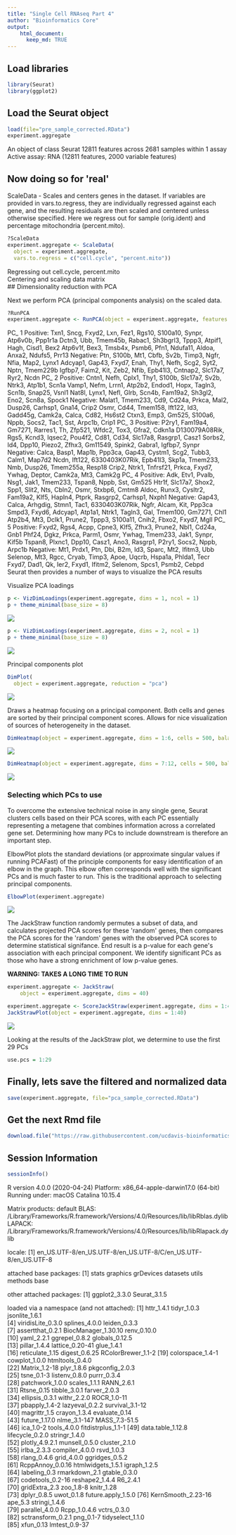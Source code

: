 ```yaml
---
title: "Single Cell RNAseq Part 4"
author: "Bioinformatics Core"
output:
    html_document:
      keep_md: TRUE
---
```


## Load libraries

```r
library(Seurat)
library(ggplot2)
```

## Load the Seurat object

```r
load(file="pre_sample_corrected.RData")
experiment.aggregate
```

<div class='r_output'> An object of class Seurat
 12811 features across 2681 samples within 1 assay
 Active assay: RNA (12811 features, 2000 variable features)
</div>

## Now doing so for 'real'

ScaleData - Scales and centers genes in the dataset. If variables are provided in vars.to.regress, they are individually regressed against each gene, and the resulting residuals are then scaled and centered unless otherwise specified. Here we regress out for sample (orig.ident) and percentage mitochondria (percent.mito).


```r
?ScaleData
experiment.aggregate <- ScaleData(
  object = experiment.aggregate,
  vars.to.regress = c("cell.cycle", "percent.mito"))
```

<div class='r_output'> Regressing out cell.cycle, percent.mito
</div>
<div class='r_output'> Centering and scaling data matrix
</div>
## Dimensionality reduction with PCA

Next we perform PCA (principal components analysis) on the scaled data.  


```r
?RunPCA
experiment.aggregate <- RunPCA(object = experiment.aggregate, features = VariableFeatures(object = experiment.aggregate))
```

<div class='r_output'> PC_ 1
 Positive:  Txn1, Sncg, Fxyd2, Lxn, Fez1, Rgs10, S100a10, Synpr, Atp6v0b, Ppp1r1a
 	   Dctn3, Ubb, Tmem45b, Rabac1, Sh3bgrl3, Tppp3, Atpif1, Hagh, Cisd1, Bex2
 	   Atp6v1f, Bex3, Tmsb4x, Psmb6, Pfn1, Ndufa11, Aldoa, Anxa2, Ndufs5, Prr13
 Negative:  Ptn, S100b, Mt1, Cbfb, Sv2b, Timp3, Ngfr, Nfia, Map2, Lynx1
 	   Adcyap1, Gap43, Fxyd7, Enah, Thy1, Nefh, Scg2, Syt2, Nptn, Tmem229b
 	   Igfbp7, Faim2, Kit, Zeb2, Nfib, Epb41l3, Cntnap2, Slc17a7, Ryr2, Ncdn
 PC_ 2
 Positive:  Cntn1, Nefh, Cplx1, Thy1, S100b, Slc17a7, Sv2b, Ntrk3, Atp1b1, Scn1a
 	   Vamp1, Nefm, Lrrn1, Atp2b2, Endod1, Hopx, Tagln3, Scn1b, Snap25, Vsnl1
 	   Nat8l, Lynx1, Nefl, Glrb, Scn4b, Fam19a2, Sh3gl2, Eno2, Scn8a, Spock1
 Negative:  Malat1, Tmem233, Cd9, Cd24a, Prkca, Mal2, Dusp26, Carhsp1, Gna14, Crip2
 	   Osmr, Cd44, Tmem158, Ift122, Id3, Gadd45g, Camk2a, Calca, Cd82, Hs6st2
 	   Ctxn3, Emp3, Gm525, S100a6, Nppb, Socs2, Tac1, Sst, Arpc1b, Crip1
 PC_ 3
 Positive:  P2ry1, Fam19a4, Gm7271, Rarres1, Th, Zfp521, Wfdc2, Tox3, Gfra2, Cdkn1a
 	   D130079A08Rik, Rgs5, Kcnd3, Iqsec2, Pou4f2, Cd81, Cd34, Slc17a8, Rasgrp1, Casz1
 	   Sorbs2, Id4, Dpp10, Piezo2, Zfhx3, Gm11549, Spink2, Gabra1, Igfbp7, Synpr
 Negative:  Calca, Basp1, Map1b, Ppp3ca, Gap43, Cystm1, Scg2, Tubb3, Calm1, Map7d2
 	   Ncdn, Ift122, 6330403K07Rik, Epb41l3, Skp1a, Tmem233, Nmb, Dusp26, Tmem255a, Resp18
 	   Crip2, Ntrk1, Tnfrsf21, Prkca, Fxyd7, Ywhag, Deptor, Camk2a, Mt3, Camk2g
 PC_ 4
 Positive:  Adk, Etv1, Pvalb, Nsg1, Jak1, Tmem233, Tspan8, Nppb, Sst, Gm525
 	   Htr1f, Slc17a7, Shox2, Spp1, Slit2, Nts, Cbln2, Osmr, Stxbp6, Cmtm8
 	   Aldoc, Runx3, Cysltr2, Fam19a2, Klf5, Hapln4, Ptprk, Rasgrp2, Carhsp1, Nxph1
 Negative:  Gap43, Calca, Arhgdig, Stmn1, Tac1, 6330403K07Rik, Ngfr, Alcam, Kit, Ppp3ca
 	   Smpd3, Fxyd6, Adcyap1, Atp1a1, Ntrk1, Tagln3, Gal, Tmem100, Gm7271, Chl1
 	   Atp2b4, Mt3, Dclk1, Prune2, Tppp3, S100a11, Cnih2, Fbxo2, Fxyd7, Mgll
 PC_ 5
 Positive:  Fxyd2, Rgs4, Acpp, Cpne3, Klf5, Zfhx3, Prune2, Nbl1, Cd24a, Gnb1
 	   Phf24, Dgkz, Prkca, Parm1, Osmr, Ywhag, Tmem233, Jak1, Synpr, Kif5b
 	   Tspan8, Plxnc1, Dpp10, Casz1, Ano3, Rasgrp1, P2ry1, Socs2, Nppb, Arpc1b
 Negative:  Mt1, Prdx1, Ptn, Dbi, B2m, Id3, Sparc, Mt2, Ifitm3, Ubb
 	   Selenop, Mt3, Rgcc, Cryab, Timp3, Apoe, Uqcrb, Hspa1a, Phlda1, Tecr
 	   Fxyd7, Dad1, Qk, Ier2, Fxyd1, Ifitm2, Selenom, Spcs1, Psmb2, Cebpd
</div>
Seurat then provides a number of ways to visualize the PCA results

Visualize PCA loadings

```r
p <- VizDimLoadings(experiment.aggregate, dims = 1, ncol = 1)
p + theme_minimal(base_size = 8)
```

![](scRNA_Workshop-PART4_files/figure-html/unnamed-chunk-5-1.png)<!-- -->

```r
p <- VizDimLoadings(experiment.aggregate, dims = 2, ncol = 1)
p + theme_minimal(base_size = 8)
```

![](scRNA_Workshop-PART4_files/figure-html/unnamed-chunk-5-2.png)<!-- -->

Principal components plot

```r
DimPlot(
  object = experiment.aggregate, reduction = "pca")
```

![](scRNA_Workshop-PART4_files/figure-html/unnamed-chunk-6-1.png)<!-- -->

Draws a heatmap focusing on a principal component. Both cells and genes are sorted by their principal component scores. Allows for nice visualization of sources of heterogeneity in the dataset.


```r
DimHeatmap(object = experiment.aggregate, dims = 1:6, cells = 500, balanced = TRUE)
```

![](scRNA_Workshop-PART4_files/figure-html/unnamed-chunk-7-1.png)<!-- -->

```r
DimHeatmap(object = experiment.aggregate, dims = 7:12, cells = 500, balanced = TRUE)
```

![](scRNA_Workshop-PART4_files/figure-html/unnamed-chunk-7-2.png)<!-- -->

### Selecting which PCs to use
To overcome the extensive technical noise in any single gene, Seurat clusters cells based on their PCA scores, with each PC essentially representing a metagene that combines information across a correlated gene set. Determining how many PCs to include downstream is therefore an important step.

ElbowPlot plots the standard deviations (or approximate singular values if running PCAFast) of the principle components for easy identification of an elbow in the graph. This elbow often corresponds well with the significant PCs and is much faster to run.  This is the traditional approach to selecting principal components.


```r
ElbowPlot(experiment.aggregate)
```

![](scRNA_Workshop-PART4_files/figure-html/unnamed-chunk-8-1.png)<!-- -->

The JackStraw function randomly permutes a subset of data, and calculates projected PCA scores for these 'random' genes, then compares the PCA scores for the 'random' genes with the observed PCA scores to determine statistical signifance. End result is a p-value for each gene's association with each principal component. We identify significant PCs as those who have a strong enrichment of low p-value genes.

__WARNING: TAKES A LONG TIME TO RUN__

```r
experiment.aggregate <- JackStraw(
    object = experiment.aggregate, dims = 40)
```


```r
experiment.aggregate <- ScoreJackStraw(experiment.aggregate, dims = 1:40)
JackStrawPlot(object = experiment.aggregate, dims = 1:40)
```

![](scRNA_Workshop-PART4_files/figure-html/unnamed-chunk-10-1.png)<!-- -->

Looking at the results of the JackStraw plot, we determine to use the first 29 PCs

```r
use.pcs = 1:29
```

## Finally, lets save the filtered and normalized data

```r
save(experiment.aggregate, file="pca_sample_corrected.RData")
```

## Get the next Rmd file

```r
download.file("https://raw.githubusercontent.com/ucdavis-bioinformatics-training/2021-March-Single-Cell-RNA-Seq-Analysis/master/data_analysis/scRNA_Workshop-PART5.Rmd", "scRNA_Workshop-PART5.Rmd")
```

## Session Information

```r
sessionInfo()
```

<div class='r_output'> R version 4.0.0 (2020-04-24)
 Platform: x86_64-apple-darwin17.0 (64-bit)
 Running under: macOS Catalina 10.15.4

 Matrix products: default
 BLAS:   /Library/Frameworks/R.framework/Versions/4.0/Resources/lib/libRblas.dylib
 LAPACK: /Library/Frameworks/R.framework/Versions/4.0/Resources/lib/libRlapack.dylib

 locale:
 [1] en_US.UTF-8/en_US.UTF-8/en_US.UTF-8/C/en_US.UTF-8/en_US.UTF-8

 attached base packages:
 [1] stats     graphics  grDevices datasets  utils     methods   base     

 other attached packages:
 [1] ggplot2_3.3.0 Seurat_3.1.5

 loaded via a namespace (and not attached):
  [1] httr_1.4.1          tidyr_1.0.3         jsonlite_1.6.1     
  [4] viridisLite_0.3.0   splines_4.0.0       leiden_0.3.3       
  [7] assertthat_0.2.1    BiocManager_1.30.10 renv_0.10.0        
 [10] yaml_2.2.1          ggrepel_0.8.2       globals_0.12.5     
 [13] pillar_1.4.4        lattice_0.20-41     glue_1.4.1         
 [16] reticulate_1.15     digest_0.6.25       RColorBrewer_1.1-2
 [19] colorspace_1.4-1    cowplot_1.0.0       htmltools_0.4.0    
 [22] Matrix_1.2-18       plyr_1.8.6          pkgconfig_2.0.3    
 [25] tsne_0.1-3          listenv_0.8.0       purrr_0.3.4        
 [28] patchwork_1.0.0     scales_1.1.1        RANN_2.6.1         
 [31] Rtsne_0.15          tibble_3.0.1        farver_2.0.3       
 [34] ellipsis_0.3.1      withr_2.2.0         ROCR_1.0-11        
 [37] pbapply_1.4-2       lazyeval_0.2.2      survival_3.1-12    
 [40] magrittr_1.5        crayon_1.3.4        evaluate_0.14      
 [43] future_1.17.0       nlme_3.1-147        MASS_7.3-51.5      
 [46] ica_1.0-2           tools_4.0.0         fitdistrplus_1.1-1
 [49] data.table_1.12.8   lifecycle_0.2.0     stringr_1.4.0      
 [52] plotly_4.9.2.1      munsell_0.5.0       cluster_2.1.0      
 [55] irlba_2.3.3         compiler_4.0.0      rsvd_1.0.3         
 [58] rlang_0.4.6         grid_4.0.0          ggridges_0.5.2     
 [61] RcppAnnoy_0.0.16    htmlwidgets_1.5.1   igraph_1.2.5       
 [64] labeling_0.3        rmarkdown_2.1       gtable_0.3.0       
 [67] codetools_0.2-16    reshape2_1.4.4      R6_2.4.1           
 [70] gridExtra_2.3       zoo_1.8-8           knitr_1.28         
 [73] dplyr_0.8.5         uwot_0.1.8          future.apply_1.5.0
 [76] KernSmooth_2.23-16  ape_5.3             stringi_1.4.6      
 [79] parallel_4.0.0      Rcpp_1.0.4.6        vctrs_0.3.0        
 [82] sctransform_0.2.1   png_0.1-7           tidyselect_1.1.0   
 [85] xfun_0.13           lmtest_0.9-37
</div>
